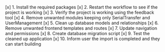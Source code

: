 [x] 1. Install the required packages
[x] 2. Restart the workflow to see if the project is working
[x] 3. Verify the project is working using the feedback tool
[x] 4. Remove unwanted modules keeping only SerialTransfer and UserManagement
[x] 5. Clean up database models and relationships
[x] 6. Remove unwanted frontend templates and routes
[x] 7. Update navigation and permissions
[x] 8. Create database migration script
[x] 9. Test the cleaned up application
[x] 10. Inform user the import is completed and they can start building